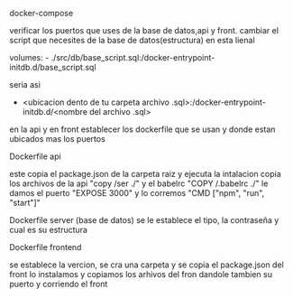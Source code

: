 docker-compose

verificar los puertos que uses de la base de datos,api y front.
cambiar el script que necesites de la base de datos(estructura) en esta lienal 

volumes:
      - ./src/db/base_script.sql:/docker-entrypoint-initdb.d/base_script.sql

seria asi
- <ubicacion dento de tu carpeta archivo .sql>:/docker-entrypoint-initdb.d/<nombre del archivo .sql>

en la api y en front establecer los dockerfile que se usan y donde estan ubicados 
mas los puertos

Dockerfile api

este copia el package.json de la carpeta raiz y ejecuta la intalacion 
copia los archivos de la api "copy /ser ./" y el babelrc "COPY /.babelrc ./"
le damos el puerto "EXPOSE 3000" y lo corremos "CMD ["npm", "run", "start"]"

Dockerfile server (base de datos)
se le establece el tipo, la contraseña y cual es su estructura

Dockerfile frontend

se establece la vercion, se cra una carpeta y se copia el package.json del front
lo instalamos y copiamos los arhivos del fron dandole tambien su puerto y corriendo
el front 